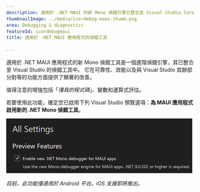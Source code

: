 ```yaml
---
description: 適用於 .NET MAUI 的新 Mono 偵錯引擎已整合至 Visual Studio Core 偵錯工具。
thumbnailImage: ../media/icordebug-maui-thumb.png
area: Debugging & diagnostics
featureId: icordebugmaui
title: 適用於 .NET MAUI 應用程式的偵錯工具

---
```



適用於 .NET MAUI 應用程式的新 Mono 偵錯工具是一個進階偵錯引擎，其已整合至 Visual Studio 的偵錯工具中。 它在可靠性、效能以及與 Visual Studio 其餘部分對等的功能方面提供了顯著的改善。

值得注意的增強包括「*僅我的程式碼*」、變數和運算式評估。

若要使用此功能，確定您已啟用下列 Visual Studio 預覽選項：**為 MAUI 應用程式啟用新的 .NET Mono 偵錯工具**。

![適用於 .NET MAUI 應用程式的偵錯工具](../media/icordebug-maui.png)

*目前，此功能僅適用於 Android 平台。iOS 支援即將推出。*
